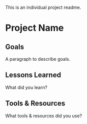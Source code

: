 This is an individual project readme.

Project Name
============

Goals
-----

A paragraph to describe goals.

Lessons Learned
---------------

What did you learn?

Tools & Resources
-----------------

What tools & resources did you use?
